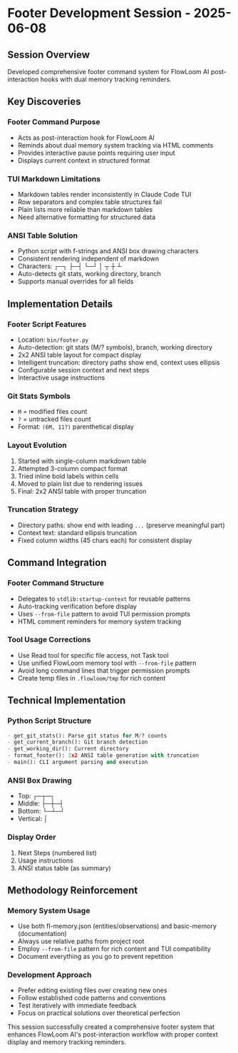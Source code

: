 # Footer Development Session - 2025-06-08

## Session Overview
Developed comprehensive footer command system for FlowLoom AI post-interaction hooks with dual memory tracking reminders.

## Key Discoveries

### Footer Command Purpose
- Acts as post-interaction hook for FlowLoom AI
- Reminds about dual memory system tracking via HTML comments
- Provides interactive pause points requiring user input
- Displays current context in structured format

### TUI Markdown Limitations
- Markdown tables render inconsistently in Claude Code TUI
- Row separators and complex table structures fail
- Plain lists more reliable than markdown tables
- Need alternative formatting for structured data

### ANSI Table Solution
- Python script with f-strings and ANSI box drawing characters
- Consistent rendering independent of markdown
- Characters: ┌─┐ ├─┤ └─┘ │ ┬ ┼ ┴
- Auto-detects git stats, working directory, branch
- Supports manual overrides for all fields

## Implementation Details

### Footer Script Features
- Location: `bin/footer.py`
- Auto-detection: git stats (M/? symbols), branch, working directory
- 2x2 ANSI table layout for compact display
- Intelligent truncation: directory paths show end, context uses ellipsis
- Configurable session context and next steps
- Interactive usage instructions

### Git Stats Symbols
- `M` = modified files count
- `?` = untracked files count
- Format: `(6M, 11?)` parenthetical display

### Layout Evolution
1. Started with single-column markdown table
2. Attempted 3-column compact format
3. Tried inline bold labels within cells
4. Moved to plain list due to rendering issues
5. Final: 2x2 ANSI table with proper truncation

### Truncation Strategy
- Directory paths: show end with leading `...` (preserve meaningful part)
- Context text: standard ellipsis truncation
- Fixed column widths (45 chars each) for consistent display

## Command Integration

### Footer Command Structure
- Delegates to `stdlib:startup-context` for reusable patterns
- Auto-tracking verification before display
- Uses `--from-file` pattern to avoid TUI permission prompts
- HTML comment reminders for memory system tracking

### Tool Usage Corrections
- Use Read tool for specific file access, not Task tool
- Use unified FlowLoom memory tool with `--from-file` pattern
- Avoid long command lines that trigger permission prompts
- Create temp files in `.flowloom/tmp` for rich content

## Technical Implementation

### Python Script Structure
```python
- get_git_stats(): Parse git status for M/? counts
- get_current_branch(): Git branch detection
- get_working_dir(): Current directory
- format_footer(): 2x2 ANSI table generation with truncation
- main(): CLI argument parsing and execution
```

### ANSI Box Drawing
- Top: ┌─┬─┐
- Middle: ├─┼─┤  
- Bottom: └─┴─┘
- Vertical: │

### Display Order
1. Next Steps (numbered list)
2. Usage instructions
3. ANSI status table (as summary)

## Methodology Reinforcement

### Memory System Usage
- Use both fl-memory.json (entities/observations) and basic-memory (documentation)
- Always use relative paths from project root
- Employ `--from-file` pattern for rich content and TUI compatibility
- Document everything as you go to prevent repetition

### Development Approach
- Prefer editing existing files over creating new ones
- Follow established code patterns and conventions
- Test iteratively with immediate feedback
- Focus on practical solutions over theoretical perfection

This session successfully created a comprehensive footer system that enhances FlowLoom AI's post-interaction workflow with proper context display and memory tracking reminders.
